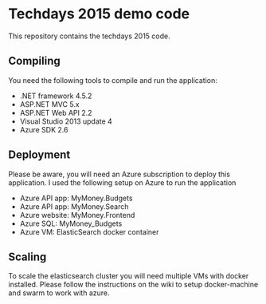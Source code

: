 # Techdays 2015 demo code
This repository contains the techdays 2015 code.

## Compiling
You need the following tools to compile and run the application:

- .NET framework 4.5.2
- ASP.NET MVC 5.x
- ASP.NET Web API 2.2
- Visual Studio 2013 update 4
- Azure SDK 2.6

## Deployment
Please be aware, you will need an Azure subscription to deploy this application.
I used the following setup on Azure to run the application

- Azure API app: MyMoney.Budgets
- Azure API app: MyMoney.Search
- Azure website: MyMoney.Frontend
- Azure SQL: MyMoney_Budgets
- Azure VM: ElasticSearch docker container

## Scaling
To scale the elasticsearch cluster you will need multiple VMs with docker installed.
Please follow the instructions on the wiki to setup docker-machine and swarm to work with
azure.


